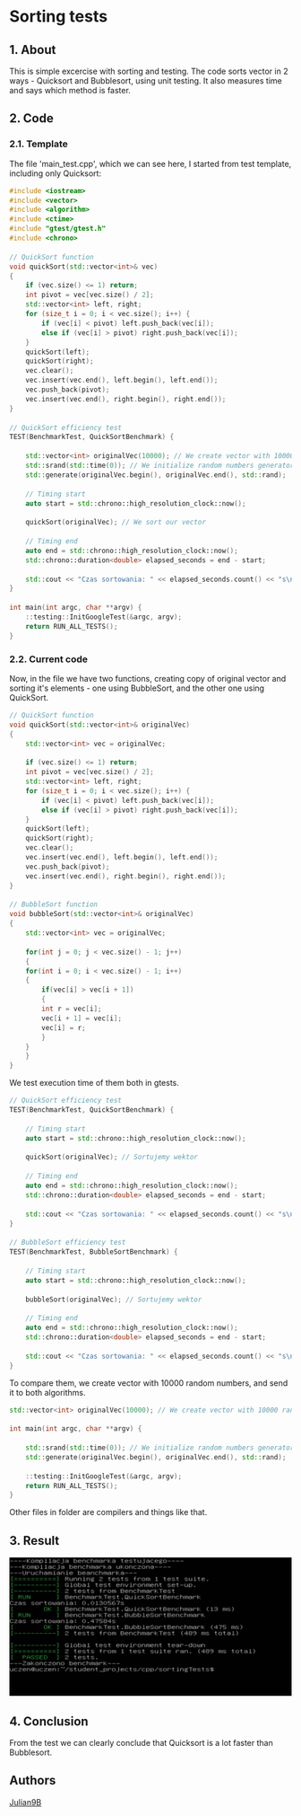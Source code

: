 # Sorting tests

## 1. About
This is simple excercise with sorting and testing. The code sorts vector in 2 ways - Quicksort and Bubblesort, using unit testing. It also measures time and says which method is faster.

## 2. Code

### 2.1. Template

The file 'main_test.cpp', which we can see here, I started from test template, including only Quicksort:
```cpp
#include <iostream>
#include <vector>
#include <algorithm>
#include <ctime>
#include "gtest/gtest.h"
#include <chrono>

// QuickSort function
void quickSort(std::vector<int>& vec)
{
    if (vec.size() <= 1) return;
    int pivot = vec[vec.size() / 2];
    std::vector<int> left, right;
    for (size_t i = 0; i < vec.size(); i++) {
        if (vec[i] < pivot) left.push_back(vec[i]);
        else if (vec[i] > pivot) right.push_back(vec[i]);
    }
    quickSort(left);
    quickSort(right);
    vec.clear();
    vec.insert(vec.end(), left.begin(), left.end());
    vec.push_back(pivot);
    vec.insert(vec.end(), right.begin(), right.end());
}

// QuickSort efficiency test
TEST(BenchmarkTest, QuickSortBenchmark) {

    std::vector<int> originalVec(10000); // We create vector with 10000 random numbers
    std::srand(std::time(0)); // We initialize random numbers generator
    std::generate(originalVec.begin(), originalVec.end(), std::rand);
    
    // Timing start
    auto start = std::chrono::high_resolution_clock::now();

    quickSort(originalVec); // We sort our vector

    // Timing end
    auto end = std::chrono::high_resolution_clock::now();
    std::chrono::duration<double> elapsed_seconds = end - start;

    std::cout << "Czas sortowania: " << elapsed_seconds.count() << "s\n";
}

int main(int argc, char **argv) {
    ::testing::InitGoogleTest(&argc, argv);
    return RUN_ALL_TESTS();
}
```

### 2.2. Current code

Now, in the file we have two functions, creating copy of original vector and sorting it's elements - one using BubbleSort, and the other one using QuickSort.

```cpp
// QuickSort function
void quickSort(std::vector<int>& originalVec)
{
    std::vector<int> vec = originalVec;

    if (vec.size() <= 1) return;
    int pivot = vec[vec.size() / 2];
    std::vector<int> left, right;
    for (size_t i = 0; i < vec.size(); i++) {
        if (vec[i] < pivot) left.push_back(vec[i]);
        else if (vec[i] > pivot) right.push_back(vec[i]);
    }
    quickSort(left);
    quickSort(right);
    vec.clear();
    vec.insert(vec.end(), left.begin(), left.end());
    vec.push_back(pivot);
    vec.insert(vec.end(), right.begin(), right.end());
}

// BubbleSort function
void bubbleSort(std::vector<int>& originalVec)
{
    std::vector<int> vec = originalVec;

    for(int j = 0; j < vec.size() - 1; j++)
    {
	for(int i = 0; i < vec.size() - 1; i++)
	{
	    if(vec[i] > vec[i + 1])
	    {
		int r = vec[i];
		vec[i + 1] = vec[i];
		vec[i] = r;
	    }
	}
    }
}
```

We test execution time of them both in gtests.

```cpp
// QuickSort efficiency test
TEST(BenchmarkTest, QuickSortBenchmark) {

    // Timing start
    auto start = std::chrono::high_resolution_clock::now();

    quickSort(originalVec); // Sortujemy wektor

    // Timing end
    auto end = std::chrono::high_resolution_clock::now();
    std::chrono::duration<double> elapsed_seconds = end - start;

    std::cout << "Czas sortowania: " << elapsed_seconds.count() << "s\n";
}

// BubbleSort efficiency test
TEST(BenchmarkTest, BubbleSortBenchmark) {

    // Timing start
    auto start = std::chrono::high_resolution_clock::now();

    bubbleSort(originalVec); // Sortujemy wektor

    // Timing end
    auto end = std::chrono::high_resolution_clock::now();
    std::chrono::duration<double> elapsed_seconds = end - start;

    std::cout << "Czas sortowania: " << elapsed_seconds.count() << "s\n";
}
```

To compare them, we create vector with 10000 random numbers, and send it to both algorithms.

```cpp
std::vector<int> originalVec(10000); // We create vector with 10000 random numbers

int main(int argc, char **argv) {

    std::srand(std::time(0)); // We initialize random numbers generator
    std::generate(originalVec.begin(), originalVec.end(), std::rand);

    ::testing::InitGoogleTest(&argc, argv);
    return RUN_ALL_TESTS();
}
```

Other files in folder are compilers and things like that.

## 3. Result

![Result in console](../../images/TestResult.PNG)

## 4. Conclusion

From the test we can clearly conclude that Quicksort is a lot faster than Bubblesort.

## Authors
[Julian9B](https://github.com/Julian9B)
